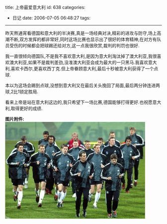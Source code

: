 title: 上帝最爱意大利
id: 638
categories:
  - 日记
date: 2006-07-05 06:48:27
tags:
---

昨天熬通宵看德国和意大利的半决赛,真是一场经典对决,精彩的进攻与防守,场上高潮不断,双方发挥的都非常好,同时这场比赛也显示出了很好的体育精神,在对方有队员受伤的时候都会把球踢还给对方,这一点我很欣赏,裁判的判罚也很好.

我一直很倾向德国队,不是我不喜欢意大利,是因为意大利淘汰掉了澳大利亚,我很喜欢澳大利亚,如果不是裁判差劲,没准澳大利亚会成为最大的一只黑马.我喜欢意大利,喜欢卡西尔,更喜欢西丁克.但上帝眷顾意大利,最后十秒被意大利获得了一个点球.

本以为这场会踢到点球,没想到意大利又在最后关头挽回了局面,最后两分钟连进两球,2比1锁定胜局.

看来上帝是站在意大利这边的,我只希望下一场比赛,德国能够打得更好.也祝愿意大利,取得更好的成绩.

**图片附件:**
[![img224869216.jpg](/wp-content/uploads/2007/01/128_img224869216.jpg)](http://www.foolbird.net/638.html/img224869216.jpg "img224869216.jpg")